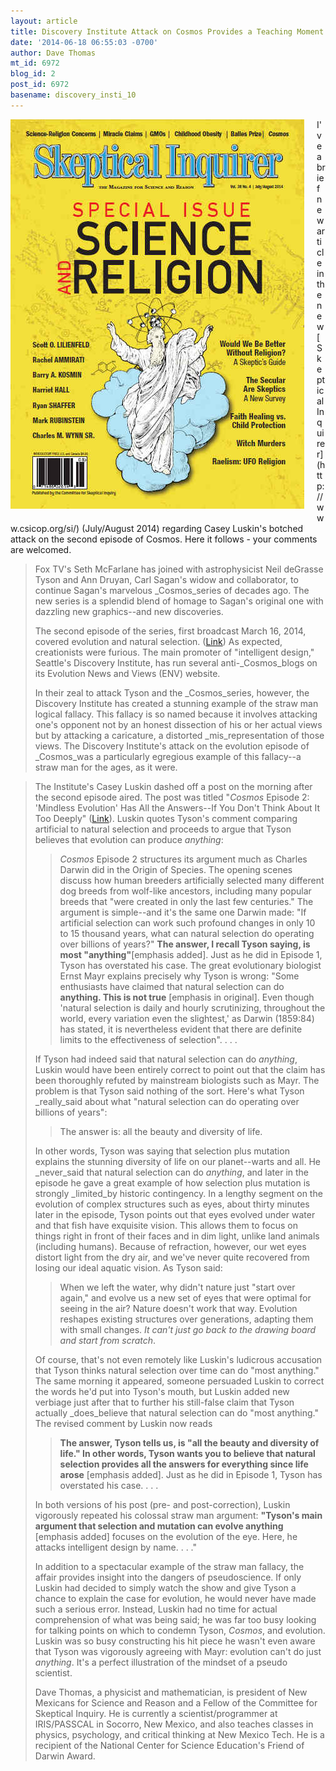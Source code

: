 ```yaml
---
layout: article
title: Discovery Institute Attack on Cosmos Provides a Teaching Moment of Its Own
date: '2014-06-18 06:55:03 -0700'
author: Dave Thomas
mt_id: 6972
blog_id: 2
post_id: 6972
basename: discovery_insti_10
---
```

<img src="/uploads/2014/si-JulAug2014.jpg" alt="si-JulAug2014.jpg" width="470" height="623" style="float: left; margin: 0 20px 20px 0;" class="mt-image-left" />
I've a brief new article in the new [Skeptical Inquirer](http://www.csicop.org/si/) (July/August 2014) regarding Casey Luskin's botched attack on the second episode of Cosmos.  Here it follows - your comments are welcomed.

> Fox TV's Seth McFarlane has joined with astrophysicist Neil deGrasse Tyson and Ann Druyan,  Carl Sagan's widow and collaborator, to continue Sagan's marvelous _Cosmos_series of decades ago. The new series is a splendid blend of homage to Sagan's original one with dazzling new graphics--and new discoveries.
> 
> The second episode of the series, first broadcast March 16, 2014, covered
> evolution and natural selection. ([Link](http://www.cosmosontv.com/watch/195050051992)) As expected, creationists were furious. The
> main promoter of "intelligent design," Seattle's Discovery Institute, has run several anti-_Cosmos_blogs on its Evolution News and Views (ENV) website.
> 
> In their zeal to attack Tyson and the _Cosmos_series, however, the Discovery Institute has created a stunning example of the straw man logical fallacy. This fallacy is so named because it involves attacking one's opponent not by an honest dissection of his or her actual views but by attacking a caricature, a distorted _mis_representation of those views. The Discovery Institute's attack on the evolution episode of _Cosmos_was a particularly egregious example of this fallacy--a straw man for the ages, as it were.

> The Institute's Casey Luskin dashed off a post on the morning after the second episode aired. The post was titled "_Cosmos_ Episode 2: 'Mindless Evolution' Has All the Answers--If You Don't Think About It Too Deeply" ([Link](http://www.evolutionnews.org/2014/03/cosmos_episode_083331.html)). Luskin quotes Tyson's comment comparing artificial to natural selection and proceeds to argue that Tyson believes that evolution can produce _anything_:
> 
> > _Cosmos_ Episode 2 structures its argument much as Charles Darwin did in the Origin of Species. The opening scenes discuss how human breeders artificially selected many different dog breeds from wolf-like ancestors, including many popular breeds that "were created in only the last few centuries." The argument is simple--and it's the same one Darwin made: "If artificial selection can work such profound changes in only 10 to 15 thousand years, what can natural selection do operating over billions of years?" **The answer, I recall Tyson saying, is most "anything"**\[emphasis added\]. Just as he did in Episode 1, Tyson has overstated his case. The great evolutionary biologist Ernst Mayr explains precisely why Tyson is wrong:
> > "Some enthusiasts have claimed that natural selection can do **anything. This is not true** \[emphasis in original\]. Even though 'natural selection is daily and hourly scrutinizing, throughout the world, every variation even the slightest,' as Darwin (1859:84) has stated, it is nevertheless evident that there are definite limits to the effectiveness of selection". . . .
> 
> If Tyson had indeed said that natural selection can do _anything_, Luskin would have been entirely correct to point out that the claim has been thoroughly refuted by mainstream biologists such as Mayr. The problem is that Tyson said nothing of the sort. Here's what Tyson _really_said about what "natural selection can do operating over billions of years":
> 
> 
> > The answer is: all the beauty and diversity of life.
> 
> In other words, Tyson was saying that selection plus mutation explains the stunning diversity of life on our planet--warts and all. He _never_said that natural selection can do _anything_, and later in the episode he gave a great example of how selection plus mutation is strongly _limited_by historic contingency. In a lengthy segment on the evolution of complex structures such as eyes, about thirty minutes later in the episode, Tyson points out that eyes evolved under water and that fish have exquisite vision. This allows them to focus on things right in front of their faces and in dim light, unlike land animals (including humans). Because of refraction, however, our wet eyes distort light from the dry air, and we've never quite recovered from losing our ideal aquatic vision. As Tyson said:
> 
> > When we left the water, why didn't nature just "start over again," and evolve us a new set of eyes that were optimal for seeing in the air? Nature doesn't work that way. Evolution reshapes existing structures over generations, adapting them with small changes. _It can't just go back to the drawing board and start from scratch_. 
> 
> Of course, that's not even remotely like Luskin's ludicrous accusation that Tyson thinks natural selection over time can do "most anything." The same morning it appeared, someone persuaded Luskin to correct the words he'd put into Tyson's mouth, but
> Luskin added new verbiage just after that to further his still-false claim that Tyson actually _does_believe that natural selection can do "most anything." The revised comment by Luskin now reads 
> 
> > **The answer, Tyson tells us, is "all the beauty and diversity of life." In other words, Tyson wants you to believe that natural selection provides all the answers for everything since life arose** \[emphasis added\]. Just as he did in Episode 1, Tyson has overstated his case. . . .
> 
> In both versions of his post (pre- and post-correction), Luskin vigorously repeated his colossal straw man argument:  **"Tyson's main argument that selection and mutation can evolve anything** \[emphasis added\] focuses on the evolution of the eye. Here, he attacks intelligent design by name. . . ."
> 
> In addition to a spectacular example of the straw man fallacy, the affair provides
> insight into the dangers of pseudoscience. If only Luskin had decided to simply watch the show and give Tyson a chance to explain the case for evolution, he would never have made such a serious error. Instead, Luskin had no time for actual comprehension of what was being said; he was far too busy looking for talking points on which to condemn Tyson, _Cosmos_, and evolution. Luskin was so busy constructing his hit piece he wasn't even aware that Tyson was vigorously agreeing with Mayr: evolution can't do just _anything_. It's a perfect illustration of the mindset of a pseudo scientist.
> 
> Dave Thomas, a physicist and mathematician, is president of New Mexicans for Science and Reason and a Fellow of the Committee for Skeptical Inquiry. He is currently a scientist/programmer at IRIS/PASSCAL in Socorro, New Mexico, and also teaches classes in physics, psychology, and critical thinking at New Mexico Tech. He is a recipient of the National Center for Science Education's Friend of Darwin Award.
